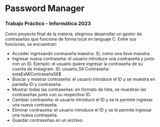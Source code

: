 # Password Manager
### Trabajo Práctico - Informática 2023

Como proyecto final de la materia, elegimos desarrollar un gestor de contraseñas que funcione de forma local en languaje C.
Entre sus funciones, se encuentran:
  - Acceder ingresando contraseña maestra. Sí, como una llave maestra.
  - Ingresar nueva contraseña: el usuario introduce una contraseña y junto con un ID.
    Ejemplo: el usuario quiere ingresar la contraseña de su cuenta de Instagram.
    		ID: usuario_56
    		Contraseña: estaEsMiContraseña56$
  - Buscar y mostrar contraseña: el usuario introduce el ID y se muestra en pantalla ID y contraseña.
  - Mostrar todas las contraseñas: en formato de lista, se muestran las contraseñas junto con su respectivo ID.
  - Cambiar contraseña: el usuario introduce el ID y se le permite ingresar una nueva contraseña.
  - Eliminar contraseña: el usuario introduce el ID y se le permite ingresar una nueva contraseña.
  - Guardar contraseñas en un archivo.
